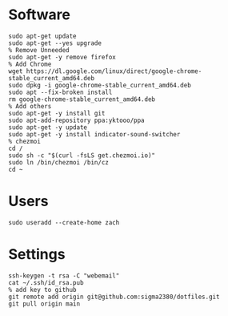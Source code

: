 # Software
    sudo apt-get update
    sudo apt-get --yes upgrade
    % Remove Unneeded
    sudo apt-get -y remove firefox
    % Add Chrome
    wget https://dl.google.com/linux/direct/google-chrome-stable_current_amd64.deb
    sudo dpkg -i google-chrome-stable_current_amd64.deb
    sudo apt --fix-broken install
    rm google-chrome-stable_current_amd64.deb
    % Add others
    sudo apt-get -y install git
    sudo apt-add-repository ppa:yktooo/ppa
    sudo apt-get -y update
    sudo apt-get -y install indicator-sound-switcher
    % chezmoi
    cd /
    sudo sh -c "$(curl -fsLS get.chezmoi.io)"
    sudo ln /bin/chezmoi /bin/cz
    cd ~

# Users
    sudo useradd --create-home zach

# Settings
    ssh-keygen -t rsa -C "webemail"
    cat ~/.ssh/id_rsa.pub
    % add key to github
    git remote add origin git@github.com:sigma2380/dotfiles.git
    git pull origin main
    

